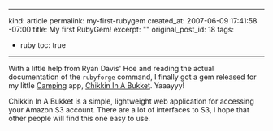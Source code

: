 ----- 
kind: article
permalink: my-first-rubygem
created_at: 2007-06-09 17:41:58 -07:00
title: My first RubyGem!
excerpt: ""
original_post_id: 18
tags: 
- ruby
toc: true
-----
With a little help from Ryan Davis' Hoe and reading the actual documentation of the `rubyforge` command, I finally got a gem released for my little [Camping](http://redhanded.hobix.com/bits/campingAMicroframework.html) app, [Chikkin In A Bukket](http://chikkenbukket.rubyforge.org/). Yaaayyy!

Chikkin In A Bukket is a simple, lightweight web application for accessing your Amazon S3 account. There are a lot of interfaces to S3, I hope that other people will find this one easy to use.
